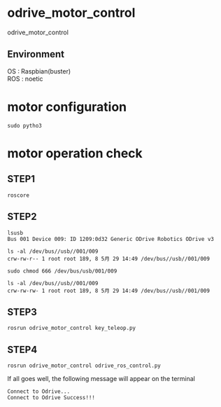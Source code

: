 # odrive_motor_control
odrive_motor_control

## Environment
OS : Raspbian(buster)  
ROS : noetic

# motor configuration
```
sudo pytho3 
```

# motor operation check
## STEP1
```
roscore
```

## STEP2
```
lsusb
Bus 001 Device 009: ID 1209:0d32 Generic ODrive Robotics ODrive v3
```

```
ls -al /dev/bus//usb//001/009
crw-rw-r-- 1 root root 189, 8 5月 29 14:49 /dev/bus//usb//001/009
```

```
sudo chmod 666 /dev/bus/usb/001/009
```

```
ls -al /dev/bus//usb//001/009
crw-rw-rw- 1 root root 189, 8 5月 29 14:49 /dev/bus//usb//001/009
```

## STEP3
```
rosrun odrive_motor_control key_teleop.py
```
## STEP4
```
rosrun odrive_motor_control odrive_ros_control.py
```
If all goes well, the following message will appear on the terminal
```
Connect to Odrive...
Connect to Odrive Success!!!
```
